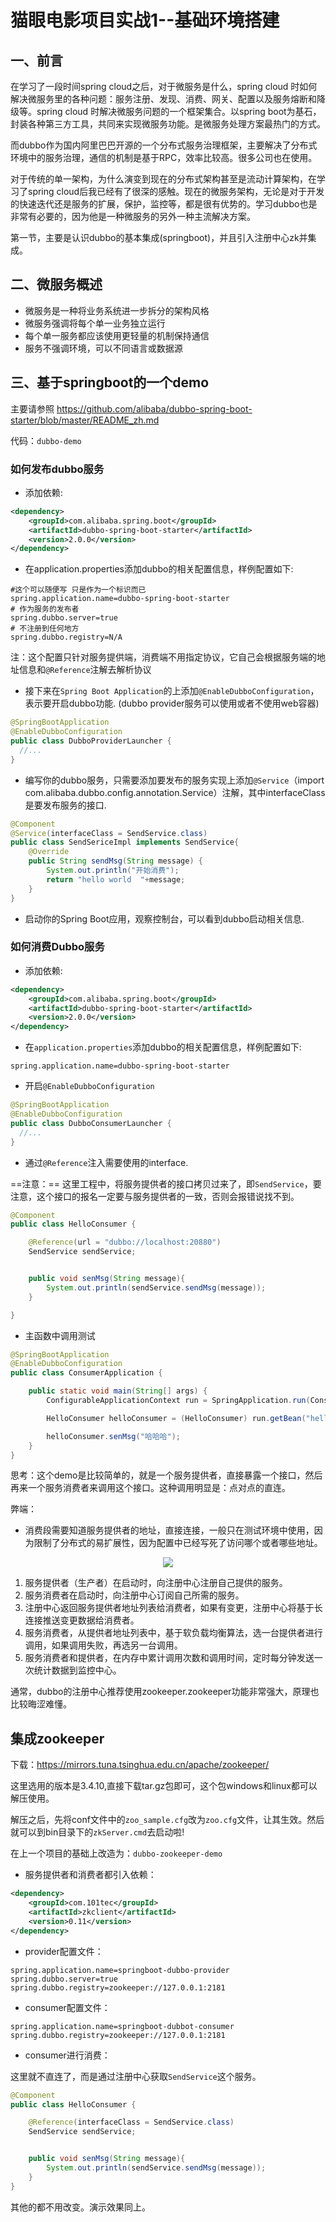 # 猫眼电影项目实战1--基础环境搭建

## 一、前言


在学习了一段时间spring cloud之后，对于微服务是什么，spring cloud 时如何解决微服务里的各种问题：服务注册、发现、消费、网关、配置以及服务熔断和降级等。spring cloud 时解决微服务问题的一个框架集合。以spring boot为基石，封装各种第三方工具，共同来实现微服务功能。是微服务处理方案最热门的方式。

而dubbo作为国内阿里巴巴开源的一个分布式服务治理框架，主要解决了分布式环境中的服务治理，通信的机制是基于RPC，效率比较高。很多公司也在使用。

对于传统的单一架构，为什么演变到现在的分布式架构甚至是流动计算架构，在学习了spring cloud后我已经有了很深的感触。现在的微服务架构，无论是对于开发的快速迭代还是服务的扩展，保护，监控等，都是很有优势的。学习dubbo也是非常有必要的，因为他是一种微服务的另外一种主流解决方案。

第一节，主要是认识dubbo的基本集成(springboot)，并且引入注册中心zk并集成。

## 二、微服务概述

- 微服务是一种将业务系统进一步拆分的架构风格
- 微服务强调将每个单一业务独立运行
- 每个单一服务都应该使用更轻量的机制保持通信
- 服务不强调环境，可以不同语言或数据源


## 三、基于springboot的一个demo

主要请参照 https://github.com/alibaba/dubbo-spring-boot-starter/blob/master/README_zh.md

代码：`dubbo-demo`

### 如何发布dubbo服务

* 添加依赖:

```xml
<dependency>
    <groupId>com.alibaba.spring.boot</groupId>
    <artifactId>dubbo-spring-boot-starter</artifactId>
    <version>2.0.0</version>
</dependency>
```

* 在application.properties添加dubbo的相关配置信息，样例配置如下:

```properties
#这个可以随便写 只是作为一个标识而已
spring.application.name=dubbo-spring-boot-starter
# 作为服务的发布者
spring.dubbo.server=true
# 不注册到任何地方
spring.dubbo.registry=N/A
```

注：这个配置只针对服务提供端，消费端不用指定协议，它自己会根据服务端的地址信息和`@Reference`注解去解析协议

* 接下来在`Spring Boot Application`的上添加`@EnableDubboConfiguration`，表示要开启dubbo功能. (dubbo provider服务可以使用或者不使用web容器)

```java
@SpringBootApplication
@EnableDubboConfiguration
public class DubboProviderLauncher {
  //...
}
```

* 编写你的dubbo服务，只需要添加要发布的服务实现上添加`@Service`（import com.alibaba.dubbo.config.annotation.Service）注解，其中interfaceClass是要发布服务的接口.

```java
@Component
@Service(interfaceClass = SendService.class)
public class SendSericeImpl implements SendService{
    @Override
    public String sendMsg(String message) {
        System.out.println("开始消费");
        return "hello world  "+message;
    }
}
```

* 启动你的Spring Boot应用，观察控制台，可以看到dubbo启动相关信息.


### 如何消费Dubbo服务

* 添加依赖:

```xml
<dependency>
    <groupId>com.alibaba.spring.boot</groupId>
    <artifactId>dubbo-spring-boot-starter</artifactId>
    <version>2.0.0</version>
</dependency>
```

* 在`application.properties`添加dubbo的相关配置信息，样例配置如下:

```properties
spring.application.name=dubbo-spring-boot-starter
```

* 开启`@EnableDubboConfiguration`

```java
@SpringBootApplication
@EnableDubboConfiguration
public class DubboConsumerLauncher {
  //...
}
```

* 通过`@Reference`注入需要使用的interface.

==注意：== 这里工程中，将服务提供者的接口拷贝过来了，即`SendService`，要注意，这个接口的报名一定要与服务提供者的一致，否则会报错说找不到。

```java
@Component
public class HelloConsumer {

    @Reference(url = "dubbo://localhost:20880")
    SendService sendService;


    public void senMsg(String message){
        System.out.println(sendService.sendMsg(message));
    }

}
```

* 主函数中调用测试


```java
@SpringBootApplication
@EnableDubboConfiguration
public class ConsumerApplication {

    public static void main(String[] args) {
        ConfigurableApplicationContext run = SpringApplication.run(ConsumerApplication.class, args);

        HelloConsumer helloConsumer = (HelloConsumer) run.getBean("helloConsumer");

        helloConsumer.senMsg("哈哈哈");
    }
}
```

思考：这个demo是比较简单的，就是一个服务提供者，直接暴露一个接口，然后再来一个服务消费者来调用这个接口。这种调用明显是：点对点的直连。

弊端：

- 消费段需要知道服务提供者的地址，直接连接，一般只在测试环境中使用，因为限制了分布式的易扩展性，因为配置中已经写死了访问哪个或者哪些地址。


<div align="center">
    <img src="../../pic/maoyan/dubbo1-1.jpg" >
</div>



1. 服务提供者（生产者）在启动时，向注册中心注册自己提供的服务。
2. 服务消费者在启动时，向注册中心订阅自己所需的服务。
3. 注册中心返回服务提供者地址列表给消费者，如果有变更，注册中心将基于长连接推送变更数据给消费者。
4. 服务消费者，从提供者地址列表中，基于软负载均衡算法，选一台提供者进行调用，如果调用失败，再选另一台调用。
5. 服务消费者和提供者，在内存中累计调用次数和调用时间，定时每分钟发送一次统计数据到监控中心。

通常，dubbo的注册中心推荐使用zookeeper.zookeeper功能非常强大，原理也比较晦涩难懂。

## 集成zookeeper

下载：https://mirrors.tuna.tsinghua.edu.cn/apache/zookeeper/

这里选用的版本是3.4.10,直接下载tar.gz包即可，这个包windows和linux都可以解压使用。



解压之后，先将conf文件中的`zoo_sample.cfg`改为`zoo.cfg`文件，让其生效。然后就可以到bin目录下的`zkServer.cmd`去启动啦!

在上一个项目的基础上改造为：`dubbo-zookeeper-demo`


* 服务提供者和消费者都引入依赖：


```xml
<dependency>
    <groupId>com.101tec</groupId>
    <artifactId>zkclient</artifactId>
    <version>0.11</version>
</dependency>
```

* provider配置文件：


```properties
spring.application.name=springboot-dubbo-provider
spring.dubbo.server=true
spring.dubbo.registry=zookeeper://127.0.0.1:2181
```

* consumer配置文件：

```properties
spring.application.name=springboot-dubbot-consumer
spring.dubbo.registry=zookeeper://127.0.0.1:2181
```

* consumer进行消费：


这里就不直连了，而是通过注册中心获取`SendService`这个服务。

```java
@Component
public class HelloConsumer {

    @Reference(interfaceClass = SendService.class)
    SendService sendService;


    public void senMsg(String message){
        System.out.println(sendService.sendMsg(message));
    }
}
```

其他的都不用改变。演示效果同上。